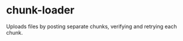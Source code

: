 chunk-loader
============

Uploads files by posting separate chunks, verifying and retrying each chunk.